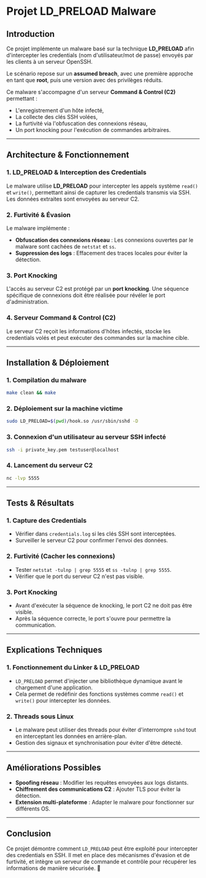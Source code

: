 # **Projet LD\_PRELOAD Malware**

## **Introduction**

Ce projet implémente un malware basé sur la technique **LD\_PRELOAD** afin d'intercepter les credentials (nom d'utilisateur/mot de passe) envoyés par les clients à un serveur OpenSSH.

Le scénario repose sur un **assumed breach**, avec une première approche en tant que **root**, puis une version avec des privilèges réduits.

Ce malware s'accompagne d'un serveur **Command & Control (C2)** permettant :

- L'enregistrement d'un hôte infecté,
- La collecte des clés SSH volées,
- La furtivité via l'obfuscation des connexions réseau,
- Un port knocking pour l'exécution de commandes arbitraires.

---

## **Architecture & Fonctionnement**

### **1. LD\_PRELOAD & Interception des Credentials**

Le malware utilise **LD\_PRELOAD** pour intercepter les appels système `read()` et `write()`, permettant ainsi de capturer les credentials transmis via SSH. Les données extraites sont envoyées au serveur C2.

### **2. Furtivité & Évasion**

Le malware implémente :

- **Obfuscation des connexions réseau** : Les connexions ouvertes par le malware sont cachées de `netstat` et `ss`.
- **Suppression des logs** : Effacement des traces locales pour éviter la détection.

### **3. Port Knocking**

L'accès au serveur C2 est protégé par un **port knocking**. Une séquence spécifique de connexions doit être réalisée pour révéler le port d'administration.

### **4. Serveur Command & Control (C2)**

Le serveur C2 reçoit les informations d'hôtes infectés, stocke les credentials volés et peut exécuter des commandes sur la machine cible.

---

## **Installation & Déploiement**

### **1. Compilation du malware**

```bash
make clean && make
```

### **2. Déploiement sur la machine victime**

```bash
sudo LD_PRELOAD=$(pwd)/hook.so /usr/sbin/sshd -D
```

### **3. Connexion d'un utilisateur au serveur SSH infecté**

```bash
ssh -i private_key.pem testuser@localhost
```

### **4. Lancement du serveur C2**

```bash
nc -lvp 5555
```

---

## **Tests & Résultats**

### **1. Capture des Credentials**

- Vérifier dans `credentials.log` si les clés SSH sont interceptées.
- Surveiller le serveur C2 pour confirmer l'envoi des données.

### **2. Furtivité (Cacher les connexions)**

- Tester `netstat -tulnp | grep 5555` et `ss -tulnp | grep 5555`.
- Vérifier que le port du serveur C2 n'est pas visible.

### **3. Port Knocking**

- Avant d'exécuter la séquence de knocking, le port C2 ne doit pas être visible.
- Après la séquence correcte, le port s'ouvre pour permettre la communication.

---

## **Explications Techniques**

### **1. Fonctionnement du Linker & LD\_PRELOAD**

- `LD_PRELOAD` permet d'injecter une bibliothèque dynamique avant le chargement d'une application.
- Cela permet de redéfinir des fonctions systèmes comme `read()` et `write()` pour intercepter les données.

### **2. Threads sous Linux**

- Le malware peut utiliser des threads pour éviter d'interrompre `sshd` tout en interceptant les données en arrière-plan.
- Gestion des signaux et synchronisation pour éviter d'être détecté.

---

## **Améliorations Possibles**

- **Spoofing réseau** : Modifier les requêtes envoyées aux logs distants.
- **Chiffrement des communications C2** : Ajouter TLS pour éviter la détection.
- **Extension multi-plateforme** : Adapter le malware pour fonctionner sur différents OS.

---

## **Conclusion**

Ce projet démontre comment `LD_PRELOAD` peut être exploité pour intercepter des credentials en SSH. Il met en place des mécanismes d'évasion et de furtivité, et intègre un serveur de commande et contrôle pour récupérer les informations de manière sécurisée. 🚀

